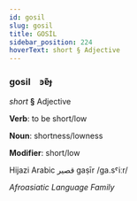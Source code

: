 ```yaml
---
id: gosil
slug: gosil
title: GOSİL
sidebar_position: 224
hoverText: short § Adjective
---
```


### gosil&emsp;<span kind="abugida">ꜿɐ͊ɟ</span>

*short* **§** Adjective

**Verb**: to be short/low

**Noun**: shortness/lowness

**Modifier**: short/low

Hijazi Arabic قصير gaṣīr /ɡa.sˤiːr/

*Afroasiatic Language Family*